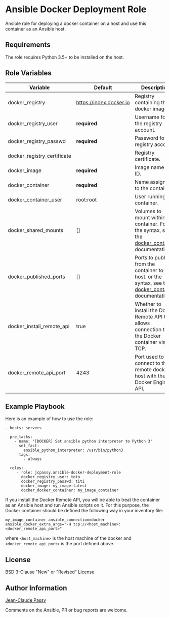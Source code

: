 Ansible Docker Deployment Role
==============================

Ansible role for deploying a docker container on a host and use this container as an Ansible host.

Requirements
------------

The role requires Python 3.5+ to be installed on the host.

Role Variables
--------------

| Variable | Default | Description |
|----------|---------|-------------|
| docker_registry | https://index.docker.io|Registry containing the docker image. |
| docker_registry_user | **required** | Username for the registry account. |
| docker_registry_passwd | **required** | Password for the registry account. |
| docker_registry_certificate | | Registry certificate. |
| docker_image | **required** | Image name or ID. |
| docker_container | **required** | Name assigned to the container. |
| docker_container_user | root:root | User running the container. |
| docker_shared_mounts | [] | Volumes to mount within the container. For the syntax, see the [docker_container](https://docs.ansible.com/ansible/latest/modules/docker_container_module.html) documentation. |
| docker_published_ports | [] | Ports to publish from the container to the host. or the syntax, see the [docker_container](https://docs.ansible.com/ansible/latest/modules/docker_container_module.html) documentation. |
| docker_install_remote_api | true | Whether to install the Docker Remote API that allows connection to the Docker container via TCP. |
| docker_remote_api_port | 4243 | Port used to connect to the remote docker host with the Docker Engine API. |

Example Playbook
----------------

Here is an example of how to use the role:

    - hosts: servers

      pre_tasks:
        - name: '[DOCKER] Set ansible python interpreter to Python 3'
          set_fact:
            ansible_python_interpreter: /usr/bin/python3
          tags:
            - always

      roles:
         - role: jcpassy.ansible-docker-deployment-role
           docker_registry_user: toto
           docker_registry_passwd: titi
           docker_image: my_image:latest
           docker_docker_container: my_image_container

If you install the Docker Remote API, you will be able to treat the container as an Ansible host and run Ansible scripts on it.
For this purpose, the Docker container should be defined the following way in your inventory file:

    my_image_container ansible_connection=docker ansible_docker_extra_args="-H tcp://<host_machine>:<docker_remote_api_port>"

where `<host_machine>` is the host machine of the docker and `<docker_remote_api_port>` is the port defined above.

License
-------

BSD 3-Clause "New" or "Revised" License

Author Information
------------------

[Jean-Claude Passy](https://github.com/jcpassy)

Comments on the Ansible, PR or bug reports are welcome.